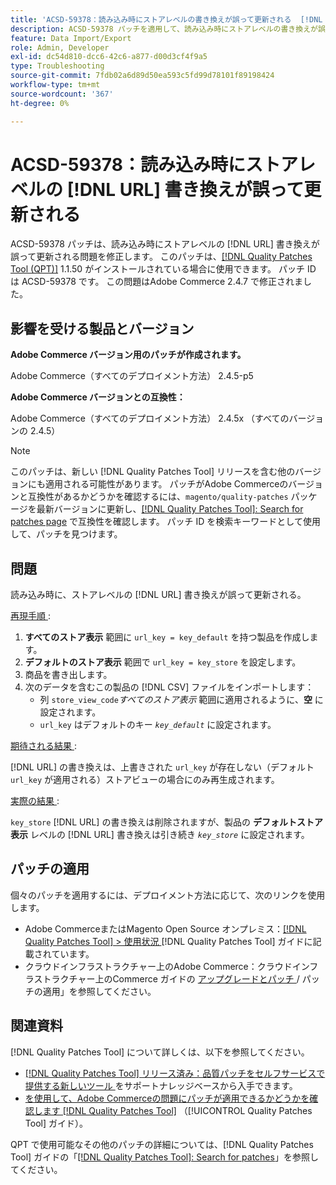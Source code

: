 ```yaml
---
title: 'ACSD-59378：読み込み時にストアレベルの書き換えが誤って更新される  [!DNL URL] '
description: ACSD-59378 パッチを適用して、読み込み時にストアレベルの書き換えが誤って更新されるAdobe Commerceの問題  [!DNL URL]  修正してください。
feature: Data Import/Export
role: Admin, Developer
exl-id: dc54d810-dcc6-42c6-a877-d00d3cf4f9a5
type: Troubleshooting
source-git-commit: 7fdb02a6d89d50ea593c5fd99d78101f89198424
workflow-type: tm+mt
source-wordcount: '367'
ht-degree: 0%

---
```


# ACSD-59378：読み込み時にストアレベルの [!DNL URL] 書き換えが誤って更新される

ACSD-59378 パッチは、読み込み時にストアレベルの [!DNL URL] 書き換えが誤って更新される問題を修正します。 このパッチは、[[!DNL Quality Patches Tool (QPT)]](https://experienceleague.adobe.com/en/docs/commerce-operations/tools/quality-patches-tool/quality-patches-tool-to-self-serve-quality-patches) 1.1.50 がインストールされている場合に使用できます。 パッチ ID は ACSD-59378 です。 この問題はAdobe Commerce 2.4.7 で修正されました。

## 影響を受ける製品とバージョン

**Adobe Commerce バージョン用のパッチが作成されます。**

Adobe Commerce（すべてのデプロイメント方法） 2.4.5-p5

**Adobe Commerce バージョンとの互換性：**

Adobe Commerce（すべてのデプロイメント方法） 2.4.5x （すべてのバージョンの 2.4.5）

>[!NOTE]
>
>このパッチは、新しい [!DNL Quality Patches Tool] リリースを含む他のバージョンにも適用される可能性があります。 パッチがAdobe Commerceのバージョンと互換性があるかどうかを確認するには、`magento/quality-patches` パッケージを最新バージョンに更新し、[[!DNL Quality Patches Tool]: Search for patches page](https://experienceleague.adobe.com/tools/commerce-quality-patches/index.html) で互換性を確認します。 パッチ ID を検索キーワードとして使用して、パッチを見つけます。

## 問題

読み込み時に、ストアレベルの [!DNL URL] 書き換えが誤って更新される。

<u> 再現手順 </u>:

1. **すべてのストア表示** 範囲に `url_key = key_default` を持つ製品を作成します。
1. **デフォルトのストア表示** 範囲で `url_key = key_store` を設定します。
1. 商品を書き出します。
1. 次のデータを含むこの製品の [!DNL CSV] ファイルをインポートします：
   * 列 `store_view_code`*すべてのストア表示* 範囲に適用されるように、**空** に設定されます。
   * `url_key` はデフォルトのキー *`key_default`* に設定されます。

<u> 期待される結果 </u>:

[!DNL URL] の書き換えは、上書きされた `url_key` が存在しない（デフォルト `url_key` が適用される）ストアビューの場合にのみ再生成されます。

<u> 実際の結果 </u>:

`key_store` [!DNL URL] の書き換えは削除されますが、製品の **デフォルトストア表示** レベルの [!DNL URL] 書き換えは引き続き *`key_store`* に設定されます。

## パッチの適用

個々のパッチを適用するには、デプロイメント方法に応じて、次のリンクを使用します。

* Adobe CommerceまたはMagento Open Source オンプレミス：[[!DNL Quality Patches Tool] > 使用状況 ](/help/tools/quality-patches-tool/usage.md) [!DNL Quality Patches Tool] ガイドに記載されています。
* クラウドインフラストラクチャー上のAdobe Commerce：クラウドインフラストラクチャー上のCommerce ガイドの [ アップグレードとパッチ ](https://experienceleague.adobe.com/docs/commerce-cloud-service/user-guide/develop/upgrade/apply-patches.html)/ パッチの適用」を参照してください。

## 関連資料

[!DNL Quality Patches Tool] について詳しくは、以下を参照してください。

* [[!DNL Quality Patches Tool]  リリース済み：品質パッチをセルフサービスで提供する新しいツール ](https://experienceleague.adobe.com/en/docs/commerce-operations/tools/quality-patches-tool/quality-patches-tool-to-self-serve-quality-patches) をサポートナレッジベースから入手できます。
* [ を使用して、Adobe Commerceの問題にパッチが適用できるかどうかを確認します  [!DNL Quality Patches Tool]](/help/tools/quality-patches-tool/patches-available-in-qpt/check-patch-for-magento-issue-with-magento-quality-patches.md) （[!UICONTROL Quality Patches Tool] ガイド）。


QPT で使用可能なその他のパッチの詳細については、[!DNL Quality Patches Tool] ガイドの「[[!DNL Quality Patches Tool]: Search for patches](https://experienceleague.adobe.com/tools/commerce-quality-patches/index.html)」を参照してください。

